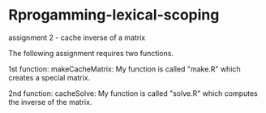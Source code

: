 # Rprogamming-lexical-scoping
assignment 2 - cache inverse of a matrix

The following assignment requires two functions.

1st function: makeCacheMatrix: My function is called "make.R" which creates a special matrix.

2nd function: cacheSolve: My function is called "solve.R" which computes the inverse of the matrix.

